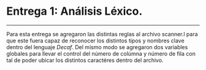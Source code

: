 # Entrega 1: Análisis Léxico.

--------------------------

Para esta entrega se agregaron las distintas reglas al archivo scanner.l para que este fuera capaz de reconocer los distintos tipos y nombres clave dentro del lenguaje *Decaf*. Del mismo modo se agregaron dos variables globales para llevar el control del número de colúmna y número de fila con tal de poder ubicar los distintos caractéres dentro del archivo.
